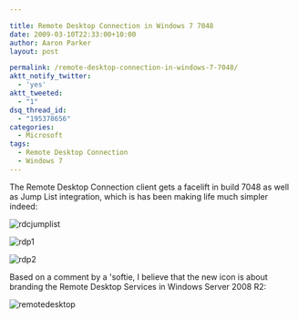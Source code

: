 ```yaml
---

title: Remote Desktop Connection in Windows 7 7048
date: 2009-03-10T22:33:00+10:00
author: Aaron Parker
layout: post

permalink: /remote-desktop-connection-in-windows-7-7048/
aktt_notify_twitter:
  - 'yes'
aktt_tweeted:
  - "1"
dsq_thread_id:
  - "195378656"
categories:
  - Microsoft
tags:
  - Remote Desktop Connection
  - Windows 7
---
```

The Remote Desktop Connection client gets a facelift in build 7048 as well as Jump List integration, which is has been making life much simpler indeed:

![rdcjumplist]({{site.baseurl}}/media/2009/03/rdcjumplist.png)

![rdp1]({{site.baseurl}}/media/2009/03/rdp1.png)

![rdp2]({{site.baseurl}}/media/2009/03/rdp2.png)

Based on a comment by a 'softie, I believe that the new icon is about branding the Remote Desktop Services in Windows Server 2008 R2:

![remotedesktop]({{site.baseurl}}/media/2009/03/remotedesktop.png)
